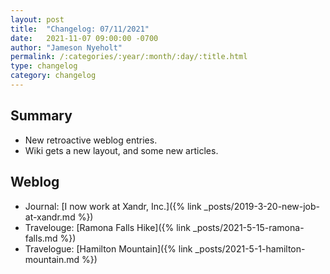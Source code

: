 ```yaml
---
layout: post
title:  "Changelog: 07/11/2021"
date:   2021-11-07 09:00:00 -0700
author: "Jameson Nyeholt"
permalink: /:categories/:year/:month/:day/:title.html
type: changelog
category: changelog
---
```


## Summary

* New retroactive weblog entries.
* Wiki gets a new layout, and some new articles.

## Weblog
* Journal: [I now work at Xandr, Inc.]({% link _posts/2019-3-20-new-job-at-xandr.md %})
* Travelouge: [Ramona Falls Hike]({% link _posts/2021-5-15-ramona-falls.md %})
* Travelogue: [Hamilton Mountain]({% link _posts/2021-5-1-hamilton-mountain.md %})




